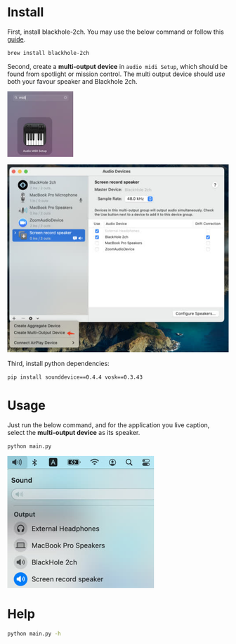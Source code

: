 # Install
First, install blackhole-2ch. You may use the below command or follow this [guide](https://github.com/ExistentialAudio/BlackHole#installation-instructions).

```sh
brew install blackhole-2ch
```

Second, create a **multi-output device** in `audio midi Setup`, which should be found from spotlight or mission control. The multi output device should *use* both your favour speaker and Blackhole 2ch.

![](docs/launchpad.jpg)

![](docs/multi-output.jpg)

Third, install python dependencies:
```sh
pip install sounddevice==0.4.4 vosk==0.3.43
```

# Usage
Just run the below command, and for the application you live caption, select the **multi-output device** as its speaker.

```sh
python main.py
```

![](docs/speaker.jpg)

# Help

```sh
python main.py -h
```
